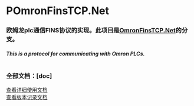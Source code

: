 # POmronFinsTCP.Net

### 欧姆龙plc通信FINS协议的实现。此项目是[OmronFinsTCP.Net](https://github.com/iHomeSoft/OmronFinsTCP.Net)的分支。
##### This is a protocol for communicating with Omron PLCs. 
#

### 全部文档：[doc]
[查看详细使用文档](POmronFinsTCP.Net/docs/README.md)   
[查看版本记录文档](POmronFinsTCP.Net/docs/VERSION.md)  
